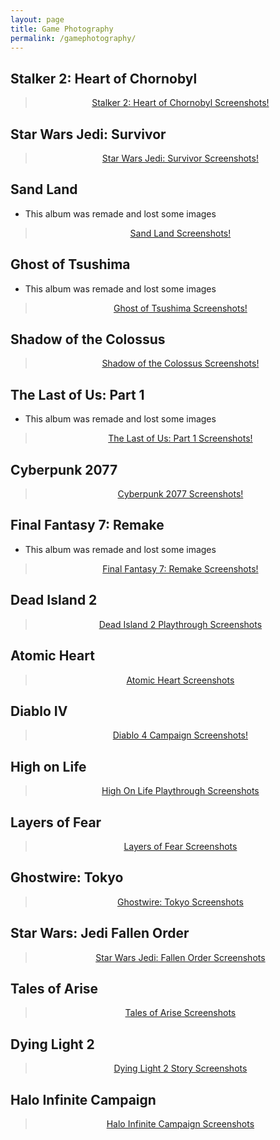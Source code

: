 ```yaml
---
layout: page
title: Game Photography
permalink: /gamephotography/
---
```

<link rel="icon" href="Logo.ico" type="image/x-icon"/>
<link rel="preconnect" href="https://fonts.gstatic.com">
<link href="https://fonts.googleapis.com/css2?family=Jura:wght@300&display=swap" rel="stylesheet"> 

## Stalker 2: Heart of Chornobyl
<div align="center"><blockquote class="imgur-embed-pub" lang="en" data-id="a/XrNYlYr"  ><a href="//imgur.com/a/XrNYlYr">Stalker 2: Heart of Chornobyl Screenshots!</a></blockquote><script async src="//s.imgur.com/min/embed.js" charset="utf-8"></script></div>

## Star Wars Jedi: Survivor
<div align="center"><blockquote class="imgur-embed-pub" lang="en" data-id="a/Y9ff6wj"  ><a href="//imgur.com/a/Y9ff6wj">Star Wars Jedi: Survivor Screenshots!</a></blockquote><script async src="//s.imgur.com/min/embed.js" charset="utf-8"></script></div>

## Sand Land
- This album was remade and lost some images
<div align="center"><blockquote class="imgur-embed-pub" lang="en" data-id="a/jVX0dod"  ><a href="//imgur.com/a/jVX0dod">Sand Land Screenshots!</a></blockquote><script async src="//s.imgur.com/min/embed.js" charset="utf-8"></script></div>

## Ghost of Tsushima
- This album was remade and lost some images
<div align="center"><blockquote class="imgur-embed-pub" lang="en" data-id="a/tYxWUHT"  ><a href="//imgur.com/a/tYxWUHT">Ghost of Tsushima Screenshots!</a></blockquote><script async src="//s.imgur.com/min/embed.js" charset="utf-8"></script></div>

## Shadow of the Colossus
<div align="center"><blockquote class="imgur-embed-pub" lang="en" data-id="a/jzJFdb3"  ><a href="//imgur.com/a/jzJFdb3">Shadow of the Colossus Screenshots!</a></blockquote><script async src="//s.imgur.com/min/embed.js" charset="utf-8"></script></div>

## The Last of Us: Part 1
- This album was remade and lost some images
<div align="center"><blockquote class="imgur-embed-pub" lang="en" data-id="a/uXZ4NgY"  ><a href="//imgur.com/a/uXZ4NgY">The Last of Us: Part 1 Screenshots!</a></blockquote><script async src="//s.imgur.com/min/embed.js" charset="utf-8"></script></div>

## Cyberpunk 2077
<div align="center"><blockquote class="imgur-embed-pub" lang="en" data-id="a/PjHF164"  ><a href="//imgur.com/a/PjHF164">Cyberpunk 2077 Screenshots!</a></blockquote><script async src="//s.imgur.com/min/embed.js" charset="utf-8"></script></div>

## Final Fantasy 7: Remake
- This album was remade and lost some images
<div align="center"><blockquote class="imgur-embed-pub" lang="en" data-id="a/dgNnci8"  ><a href="//imgur.com/a/dgNnci8">Final Fantasy 7: Remake Screenshots!</a></blockquote><script async src="//s.imgur.com/min/embed.js" charset="utf-8"></script></div>

## Dead Island 2
<div align="center"><blockquote class="imgur-embed-pub" lang="en" data-id="a/blNOit5"  ><a href="//imgur.com/a/blNOit5">Dead Island 2 Playthrough Screenshots</a></blockquote><script async src="//s.imgur.com/min/embed.js" charset="utf-8"></script></div>

## Atomic Heart 
<div align="center"><blockquote class="imgur-embed-pub" lang="en" data-id="a/uLhaDda"  ><a href="//imgur.com/a/uLhaDda">Atomic Heart Screenshots</a></blockquote><script async src="//s.imgur.com/min/embed.js" charset="utf-8"></script></div>

## Diablo IV
<div align="center"><blockquote class="imgur-embed-pub" lang="en" data-id="a/kKoeXv0"  ><a href="//imgur.com/a/kKoeXv0">Diablo 4 Campaign Screenshots!</a></blockquote><script async src="//s.imgur.com/min/embed.js" charset="utf-8"></script></div>

## High on Life
<div align="center"><blockquote class="imgur-embed-pub" lang="en" data-id="a/xcTpZ0H"  ><a href="//imgur.com/a/xcTpZ0H">High On Life Playthrough Screenshots</a></blockquote><script async src="//s.imgur.com/min/embed.js" charset="utf-8"></script></div>

## Layers of Fear
<div align="center"><blockquote class="imgur-embed-pub" lang="en" data-id="a/RPunCdg"  ><a href="//imgur.com/a/RPunCdg">Layers of Fear Screenshots</a></blockquote><script async src="//s.imgur.com/min/embed.js" charset="utf-8"></script></div>

## Ghostwire: Tokyo
<div align="center"><blockquote class="imgur-embed-pub" lang="en" data-id="a/b1eOwTl"  ><a href="//imgur.com/a/b1eOwTl">Ghostwire: Tokyo Screenshots</a></blockquote><script async src="//s.imgur.com/min/embed.js" charset="utf-8"></script></div>

## Star Wars: Jedi Fallen Order
<div align="center"><blockquote class="imgur-embed-pub" lang="en" data-id="a/Y3gC2mt"  ><a href="//imgur.com/a/Y3gC2mt">Star Wars Jedi: Fallen Order Screenshots</a></blockquote><script async src="//s.imgur.com/min/embed.js" charset="utf-8"></script></div>

## Tales of Arise
<div align="center"><blockquote class="imgur-embed-pub" lang="en" data-id="a/i5wtkUT"  ><a href="//imgur.com/a/i5wtkUT">Tales of Arise Screenshots</a></blockquote><script async src="//s.imgur.com/min/embed.js" charset="utf-8"></script></div>

## Dying Light 2
<div align="center"><blockquote class="imgur-embed-pub" lang="en" data-id="a/6vYf9Vg"  ><a href="//imgur.com/a/6vYf9Vg">Dying Light 2 Story Screenshots</a></blockquote><script async src="//s.imgur.com/min/embed.js" charset="utf-8"></script></div>

## Halo Infinite Campaign
<div align="center"><blockquote class="imgur-embed-pub" lang="en" data-id="a/YJgkoge"  ><a href="//imgur.com/a/YJgkoge">Halo Infinite Campaign Screenshots</a></blockquote><script async src="//s.imgur.com/min/embed.js" charset="utf-8"></script></div>
